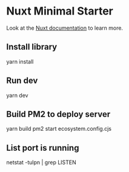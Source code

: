 # Nuxt Minimal Starter

Look at the [Nuxt documentation](https://nuxt.com/docs/getting-started/introduction) to learn more.

## Install library
yarn install

## Run dev
yarn dev

## Build PM2 to deploy server
yarn build
pm2 start ecosystem.config.cjs

## List port is running
netstat -tulpn | grep LISTEN

